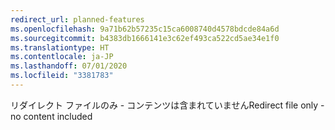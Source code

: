 ```yaml
---
redirect_url: planned-features
ms.openlocfilehash: 9a71b62b57235c15ca6008740d4578bdcde84a6d
ms.sourcegitcommit: b4383db1666141e3c62ef493ca522cd5ae34e1f0
ms.translationtype: HT
ms.contentlocale: ja-JP
ms.lasthandoff: 07/01/2020
ms.locfileid: "3381783"
---
```

<span data-ttu-id="4982b-101">リダイレクト ファイルのみ - コンテンツは含まれていません</span><span class="sxs-lookup"><span data-stu-id="4982b-101">Redirect file only - no content included</span></span>
